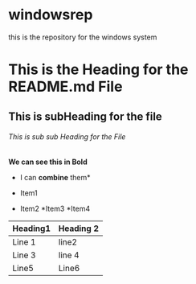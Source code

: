 # windowsrep
this is the repository for the windows system 
# This is the Heading for the README.md File
## This is subHeading for the file
###### This is sub sub Heading for the File
**We can see this in Bold**

* I can **combine** them*

* Item1
* Item2
  *Item3
  *Item4
  
 

 Heading1 | Heading 2
 ----------|-----------
 Line 1     | line2
 Line 3     |  line 4
 Line5      | Line6
 
 
